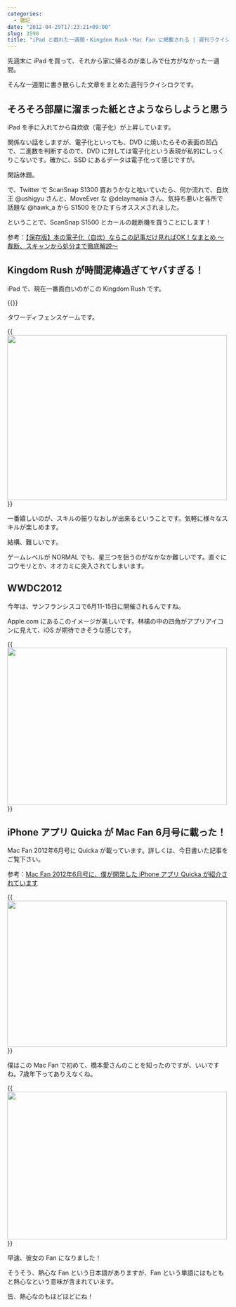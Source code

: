 ```yaml
---
categories:
  - 雑記
date: "2012-04-29T17:23:21+09:00"
slug: 3590
title: "iPad と戯れた一週間・Kingdom Rush・Mac Fan に掲載される | 週刊ラクイシロク 2012年第17週"
---
```


先週末に iPad を買って、それから家に帰るのが楽しみで仕方がなかった一週間。

そんな一週間に書き散らした文章をまとめた週刊ラクイシロクです。

## そろそろ部屋に溜まった紙とさようならしようと思う

iPad を手に入れてから自炊欲（電子化）が上昇しています。

関係ない話をしますが、電子化といっても、DVD に焼いたらその表面の凹凸で、二進数を判断するので、DVD に対しては電子化という表現が私的にしっくりこないです。確かに、SSD にあるデータは電子化って感じですが。

閑話休題。

で、Twitter で ScanSnap S1300 買おうかなと呟いていたら、何か流れで、自炊王 @ushigyu さんと、MoveEver な @delaymania さん、気持ち悪いと各所で話題な @hawk_a から S1500 をひたすらオススメされました。

ということで、ScanSnap S1500 とカールの裁断機を買うことにします！

参考：[【保存版】本の電子化（自炊）ならこの記事だけ見ればOK！なまとめ ～裁断、スキャンから処分まで徹底解説～](http://ushigyu.net/2011/06/26/jisui_matome_201106/)

## Kingdom Rush が時間泥棒過ぎてヤバすぎる！

iPad で、現在一番面白いのがこの Kingdom Rush です。

{{<app id="489265199" title="Kingdom Rush HD 1.5（￥85）" src="http://a5.mzstatic.com/us/r1000/108/Purple/v4/37/ae/9e/37ae9ea6-36d6-c1c2-2de7-5a9c9c14cfc5/mzl.epxopgzs.100x100-75.jpg">}}

タワーディフェンスゲームです。

{{<img alt="" src="/images/2012/04/3590_1.png" width="500" height="375">}}

一番嬉しいのが、スキルの振りなおしが出来るということです。気軽に様々なスキルが楽しめます。

結構、難しいです。

ゲームレベルが NORMAL でも、星三つを狙うのがなかなか難しいです。直ぐにコウモリとか、オオカミに突入されてしまいます。

## WWDC2012

今年は、サンフランシスコで6月11-15日に開催されるんですね。

Apple.com にあるこのイメージが美しいです。林檎の中の四角がアプリアイコンに見えて、iOS が期待できそうな感じです。

{{<img alt="" src="/images/2012/04/3590_2.png" width="500" height="357">}}

## iPhone アプリ Quicka が Mac Fan 6月号に載った！

Mac Fan 2012年6月号に Quicka が載っています。詳しくは、今日書いた記事をご覧下さい。

参考：[Mac Fan 2012年6月号に、僕が開発した iPhone アプリ Quicka が紹介されています](http://rakuishi.com/archives/3581/)

{{<img alt="" src="/images/2012/04/3590_3.jpg" width="500" height="332">}}

僕はこの Mac Fan で初めて、橋本愛さんのことを知ったのですが、いいですね。7歳年下ってありえなくね。

{{<img alt="" src="/images/2012/04/3590_4.jpg" width="500" height="336">}}

早速、彼女の Fan になりました！

そうそう、熱心な Fan という日本語がありますが、Fan という単語にはもともと熱心なという意味が含まれています。

皆、熱心なのもほどほどにね！

